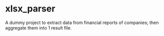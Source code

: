 # xlsx_parser
A dummy project to extract data from financial reports of companies; then aggregate them into 1 result file.
